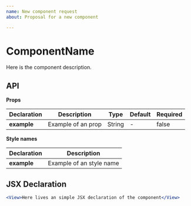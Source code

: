 ```yaml
---
name: New component request
about: Proposal for a new component

---
```


# ComponentName

Here is the component description.

## API

**Props**

| Declaration | Description | Type | Default | Required |
|-------------|------------|------|---------|----------|
| **example** | Example of an prop | String | - | false |

**Style names**

| Declaration  | Description  |
|--------------|--------------|
| **example** | Example of an style name |

## JSX Declaration

``` jsx
<View>Here lives an simple JSX declaration of the component</View>
```
